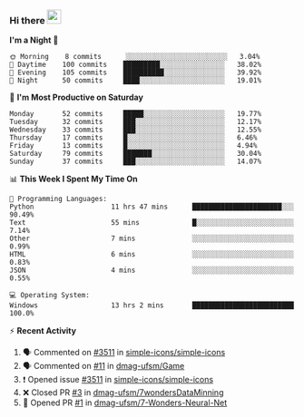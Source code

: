### Hi there <img src="https://media.giphy.com/media/hvRJCLFzcasrR4ia7z/giphy.gif" width="25px">

<!--
[![Github.io Badge](https://img.shields.io/badge/-bettker.github.io-181717?style=flat-square&logo=Github&logoColor=white&link=https://bettker.github.io/)](https://bettker.github.io/)
[![Linkedin Badge](https://img.shields.io/badge/-bettker-0077b5?style=flat-square&logo=Linkedin&logoColor=white&link=https://www.linkedin.com/in/bettker/)](https://www.linkedin.com/in/bettker/)
[![Gmail Badge](https://img.shields.io/badge/-rafaelvalesb@gmail.com-d14836?style=flat-square&logo=Gmail&logoColor=white&link=mailto:rafaelvalesb@gmail.com)](mailto:rafaelvalesb@gmail.com)
[![Lattes Badge](https://img.shields.io/badge/-Rafael%20Vales%20Bettker-007db8?style=flat-square&logo=Lattes&logoColor=white&link=http://lattes.cnpq.br/3589185800002751)](http://lattes.cnpq.br/3589185800002751) check the color -->

<!--
![bettker's github stats](https://github-readme-stats.vercel.app/api?username=bettker&hide=stars&count_private=true&show_icons=true&include_all_commits=true&title_color=444444&text_color=888888&background_color=111111&icon_color=ffc83d&hide_border=true)
-->

<!--START_SECTION:waka-->
**I'm a Night 🦉** 

```text
🌞 Morning    8 commits      ░░░░░░░░░░░░░░░░░░░░░░░░░   3.04% 
🌆 Daytime    100 commits    █████████░░░░░░░░░░░░░░░░   38.02% 
🌃 Evening    105 commits    ██████████░░░░░░░░░░░░░░░   39.92% 
🌙 Night      50 commits     ████░░░░░░░░░░░░░░░░░░░░░   19.01%

```
📅 **I'm Most Productive on Saturday** 

```text
Monday       52 commits     █████░░░░░░░░░░░░░░░░░░░░   19.77% 
Tuesday      32 commits     ███░░░░░░░░░░░░░░░░░░░░░░   12.17% 
Wednesday    33 commits     ███░░░░░░░░░░░░░░░░░░░░░░   12.55% 
Thursday     17 commits     █░░░░░░░░░░░░░░░░░░░░░░░░   6.46% 
Friday       13 commits     █░░░░░░░░░░░░░░░░░░░░░░░░   4.94% 
Saturday     79 commits     ███████░░░░░░░░░░░░░░░░░░   30.04% 
Sunday       37 commits     ███░░░░░░░░░░░░░░░░░░░░░░   14.07%

```


📊 **This Week I Spent My Time On** 

```text
💬 Programming Languages: 
Python                   11 hrs 47 mins      ██████████████████████░░░   90.49% 
Text                     55 mins             █░░░░░░░░░░░░░░░░░░░░░░░░   7.14% 
Other                    7 mins              ░░░░░░░░░░░░░░░░░░░░░░░░░   0.99% 
HTML                     6 mins              ░░░░░░░░░░░░░░░░░░░░░░░░░   0.83% 
JSON                     4 mins              ░░░░░░░░░░░░░░░░░░░░░░░░░   0.55%

💻 Operating System: 
Windows                  13 hrs 2 mins       █████████████████████████   100.0%

```


<!--END_SECTION:waka-->

⚡ **Recent Activity**

<!--START_SECTION:activity-->
1. 🗣 Commented on [#3511](https://github.com/simple-icons/simple-icons/issues/3511) in [simple-icons/simple-icons](https://github.com/simple-icons/simple-icons)
2. 🗣 Commented on [#11](https://github.com/dmag-ufsm/Game/issues/11) in [dmag-ufsm/Game](https://github.com/dmag-ufsm/Game)
3. ❗️ Opened issue [#3511](https://github.com/simple-icons/simple-icons/issues/3511) in [simple-icons/simple-icons](https://github.com/simple-icons/simple-icons)
4. ❌ Closed PR [#3](https://github.com/dmag-ufsm/7wondersDataMinning/pull/3) in [dmag-ufsm/7wondersDataMinning](https://github.com/dmag-ufsm/7wondersDataMinning)
5. 💪 Opened PR [#1](https://github.com//dmag-ufsm/7-Wonders-Neural-Net/pull/1) in [dmag-ufsm/7-Wonders-Neural-Net](https://github.com//dmag-ufsm/7-Wonders-Neural-Net)
<!--END_SECTION:activity-->
